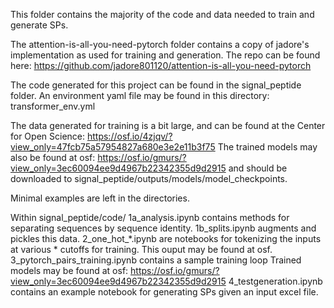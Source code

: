 This folder contains the majority of the code and data needed to train and generate SPs.

The attention-is-all-you-need-pytorch folder contains a copy of jadore's implementation as used for training and generation.
The repo can be found here: https://github.com/jadore801120/attention-is-all-you-need-pytorch

The code generated for this project can be found in the signal_peptide folder.
An environment yaml file may be found in this directory: transformer_env.yml

The data generated for training is a bit large, and can be found at the Center for Open Science:
https://osf.io/4zjqv/?view_only=47fcb75a57954827a680e3e2e11b3f75
The trained models may also be found at osf: https://osf.io/gmurs/?view_only=3ec60094ee9d4967b22342355d9d2915
and should be downloaded to signal_peptide/outputs/models/model_checkpoints.

Minimal examples are left in the directories.

Within signal_peptide/code/
  1a_analysis.ipynb contains methods for separating sequences by sequence identity.
  1b_splits.ipynb augments and pickles this data.
  2_one_hot_*.ipynb are notebooks for tokenizing the inputs at various * cutoffs for training. 
    This ouput may be found at osf.
  3_pytorch_pairs_training.ipynb contains a sample training loop
    Trained models may be found at osf: https://osf.io/gmurs/?view_only=3ec60094ee9d4967b22342355d9d2915
  4_testgeneration.ipynb contains an example notebook for generating SPs given an input excel file.
    




